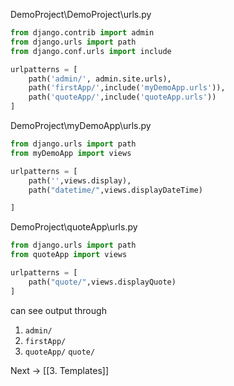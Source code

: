 
DemoProject\DemoProject\urls.py
```python
from django.contrib import admin
from django.urls import path
from django.conf.urls import include

urlpatterns = [
    path('admin/', admin.site.urls),
    path('firstApp/',include('myDemoApp.urls')),
    path('quoteApp/',include('quoteApp.urls'))
]
```

DemoProject\myDemoApp\urls.py
```python
from django.urls import path
from myDemoApp import views

urlpatterns = [
    path('',views.display),
    path("datetime/",views.displayDateTime)

]
```

DemoProject\quoteApp\urls.py
```python
from django.urls import path
from quoteApp import views

urlpatterns = [
    path("quote/",views.displayQuote)
]
```

can see output through
1. `admin/`
2. `firstApp/`
3. `quoteApp/` `quote/`

Next -> [[3. Templates]]